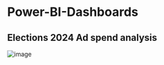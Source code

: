 # Power-BI-Dashboards

## Elections 2024 Ad spend analysis

![image](https://github.com/user-attachments/assets/7159fc3d-5436-4aba-9ce0-24cc443a0913)
